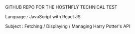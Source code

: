 GITHUB REPO FOR THE HOSTNFLY TECHNICAL TEST

Language :
  JavaScript with React.JS
  
Subject : 
    Fetching / Displaying / Managing Harry Potter's API
    
 
